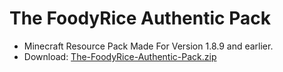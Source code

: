 # The FoodyRice Authentic Pack
- Minecraft Resource Pack Made For Version 1.8.9 and earlier.
- Download: [The-FoodyRice-Authentic-Pack.zip](https://github.com/FoodyRice/Resource-Packs/files/7737033/The-FoodyRice-Authentic-Pack.zip)
